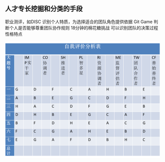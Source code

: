 ## 人才专长挖掘和分类的手段

职业测评，如DISC
识别个人特质，为选择适合的团队角色提供依据
Git Game
判断个人是否能够尊重团队协作规则
18分钟的棉花糖挑战
可以识别团队的决策过程性格特点

![0](..\assets\challenger_preparation\expertise_in_mining_and_classification_method\Team11ChenZhijun01.png)




